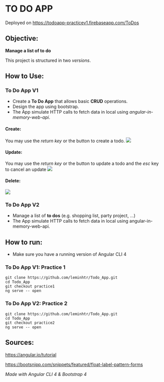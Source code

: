# TO DO APP
Deployed on https://todoapp-practicev1.firebaseapp.com/ToDos

## Objective:
**Manage a list of to do**

This project is structured in two _versions_.

## How to Use:

### To Do App V1
- Create a **To Do App** that allows basic **CRUD** operations.
- Design the app using bootstrap.
- The App simulate HTTP calls to fetch data in local using _angular-in-memory-web-api_.

#### Create:
You may use the _return key_ or the button to create a todo.
![](https://media.giphy.com/media/jd7vNrsp2P5gA/giphy.gif)


#### Update: 
You may use the _return key_ or the button to update a todo and the _esc_ key to cancel an update
![](https://media.giphy.com/media/56F4NZT9XzloA/giphy.gif)



#### Delete:
![](https://media.giphy.com/media/ujox5RTkZSTpS/giphy.gif)


### To Do App V2
- Manage a list of **to dos** (e.g. shopping list, party project, ...)
- The App simulate HTTP calls to fetch data in local using angular-in-memory-web-api.


## How to run:

- Make sure you have a running version of Angular CLI 4


### To Do App V1: Practice 1
```
git clone https://github.com/leminhtr/Todo_App.git
cd Todo_App
git checkout practice1
ng serve -- open
```

### To Do App V2: Practice 2
```
git clone https://github.com/leminhtr/Todo_App.git
cd Todo_App
git checkout practice2
ng serve -- open
```

## Sources:
https://angular.io/tutorial

https://bootsnipp.com/snippets/featured/float-label-pattern-forms



_Made with Angular CLI 4 & Bootstrap 4_
